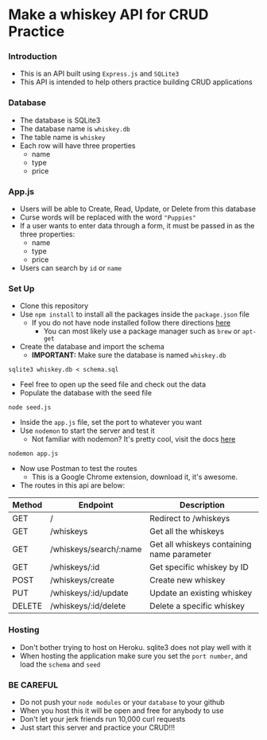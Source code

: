 # Make a whiskey API for CRUD Practice

### Introduction

* This is an API built using `Express.js` and `SQLite3`
* This API is intended to help others practice building CRUD applications

### Database

* The database is SQLite3
* The database name is `whiskey.db` 
* The table name is `whiskey`
* Each row will have three properties
	* name
	* type
	* price
	
### App.js

* Users will be able to Create, Read, Update, or Delete from this database
* Curse words will be replaced with the word `"Puppies"`
* If a user wants to enter data through a form, it must be passed in as the three properties:
	* name
	* type
	* price
* Users can search by `id` or `name`


### Set Up

* Clone this repository
* Use `npm install` to install all the packages inside the `package.json` file
	* If you do not have node installed follow there directions [here](https://nodejs.org/en/download/package-manager/)
		* You can most likely use a package manager such as `brew` or `apt-get`
* Create the database and import the schema
	* **IMPORTANT:** Make sure the database is named `whiskey.db`

```
sqlite3 whiskey.db < schema.sql
```
* Feel free to open up the seed file and check out the data
* Populate the database with the seed file

```
node seed.js
```
* Inside the `app.js` file, set the port to whatever you want
* Use `nodemon` to start the server and test it
	* Not familiar with nodemon? It's pretty cool, visit the docs [here](http://nodemon.io/)

```
nodemon app.js
```
* Now use Postman to test the routes
	* This is a Google Chrome extension, download it, it's awesome.
* The routes in this api are below:

| Method | Endpoint               | Description                                |
|--------|------------------------|--------------------------------------------|
| GET    | /                      | Redirect to /whiskeys                      |
| GET    | /whiskeys              | Get all the whiskeys                       |
| GET    | /whiskeys/search/:name | Get all whiskeys containing name parameter |
| GET    | /whiskeys/:id          | Get specific whiskey by ID                 |
| POST   | /whiskeys/create       | Create new whiskey                         |
| PUT    | /whiskeys/:id/update   | Update an existing whiskey                 |
| DELETE | /whiskeys/:id/delete   | Delete a specific whiskey                  |

	
### Hosting

* Don't bother trying to host on Heroku. sqlite3 does not play well with it
* When hosting the application make sure you set the `port number`, and load the `schema` and `seed`


### BE CAREFUL

* Do not push your `node modules` or your `database` to your github
* When you host this it will be open and free for anybody to use
* Don't let your jerk friends run 10,000 curl requests
* Just start this server and practice your CRUD!!!